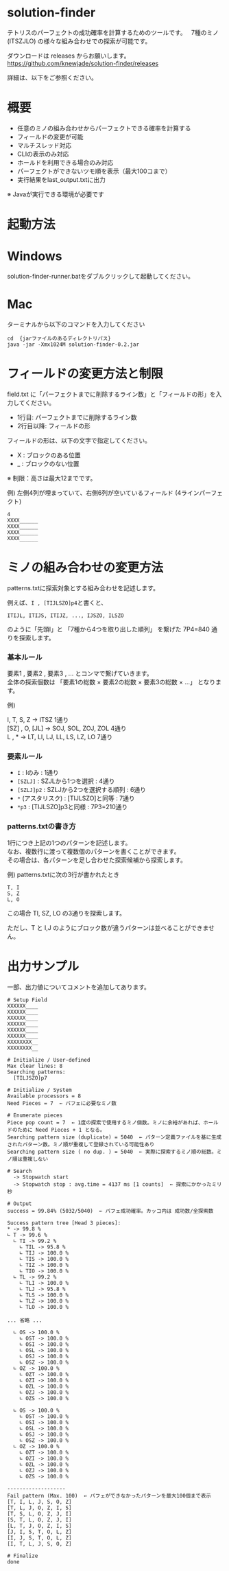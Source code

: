 # solution-finder

テトリスのパーフェクトの成功確率を計算するためのツールです。  
7種のミノ(ITSZJLO) の様々な組み合わせでの探索が可能です。 

ダウンロードは releases からお願いします。
https://github.com/knewjade/solution-finder/releases

詳細は、以下をご参照ください。

# 概要

* 任意のミノの組み合わせからパーフェクトできる確率を計算する
* フィールドの変更が可能
* マルチスレッド対応
* CLIの表示のみ対応
* ホールドを利用できる場合のみ対応
* パーフェクトができないツモ順を表示（最大100コまで）
* 実行結果をlast_output.txtに出力

※ Javaが実行できる環境が必要です

# 起動方法

# Windows

solution-finder-runner.batをダブルクリックして起動してください。

# Mac

ターミナルから以下のコマンドを入力してください

```
cd  {jarファイルのあるディレクトリパス}
java -jar -Xmx1024M solution-finder-0.2.jar
```

# フィールドの変更方法と制限

field.txt に「パーフェクトまでに削除するライン数」と「フィールドの形」を入力してください。

* 1行目: パーフェクトまでに削除するライン数
* 2行目以降: フィールドの形

フィールドの形は、以下の文字で指定してください。

* X : ブロックのある位置
* _ : ブロックのない位置

※ 制限：高さは最大12までです。

例) 左側4列が埋まっていて、右側6列が空いているフィールド (4ラインパーフェクト)
```
4
XXXX______
XXXX______
XXXX______
XXXX______
```

# ミノの組み合わせの変更方法

patterns.txtに探索対象とする組み合わせを記述します。  

例えば、```I , [TIJLSZO]p4```と書くと、  
```
ITIJL, ITIJS, ITIJZ, ..., IJSZO, ILSZO
```

のように「先頭I」と 「7種から4つを取り出した順列」 を繋げた 7P4=840 通りを探索します。


### 基本ルール

要素1 , 要素2 , 要素3 , ... とコンマで繋げていきます。  
全体の探索個数は 「要素1の総数 × 要素2の総数 × 要素3の総数 × ...」 となります。

例)

I, T, S, Z   →  ITSZ 1通り  
[SZ] , O, [JL]  →  SOJ, SOL, ZOJ, ZOL 4通り  
L , *  →  LT, LI, LJ, LL, LS, LZ, LO 7通り  

### 要素ルール

* ```I``` : Iのみ : 1通り
* ```[SZLJ]``` : SZJLから1つを選択 : 4通り
* ```[SZLJ]p2``` : SZLJから2つを選択する順列 : 6通り
* ```*``` (アスタリスク) : [TIJLSZO]と同等 : 7通り
* ```*p3``` : [TIJLSZO]p3と同様 : 7P3=210通り


### patterns.txtの書き方

1行につき上記の1つのパターンを記述します。  
なお、複数行に渡って複数個のパターンを書くことができます。  
その場合は、各パターンを足し合わせた探索候補から探索します。  

例) patterns.txtに次の3行が書かれたとき
```
T, I
S, Z
L, O
```
この場合 TI, SZ, LO の3通りを探索します。  

ただし、T と I,J のようにブロック数が違うパターンは並べることができません。


# 出力サンプル

一部、出力値についてコメントを追加してあります。  


```
# Setup Field
XXXXXX____
XXXXXX____
XXXXXX____
XXXXXX____
XXXXXX____
XXXXXX____
XXXXXXXX__
XXXXXXXX__

# Initialize / User-defined
Max clear lines: 8
Searching patterns:
  [TILJSZO]p7

# Initialize / System
Available processors = 8
Need Pieces = 7  ← パフェに必要なミノ数

# Enumerate pieces
Piece pop count = 7  ← 1度の探索で使用するミノ個数。ミノに余裕があれば、ホールドのために Need Pieces + 1 となる。
Searching pattern size (duplicate) = 5040  ← パターン定義ファイルを基に生成されたパターン数。ミノ順が重複して登録されている可能性あり
Searching pattern size ( no dup. ) = 5040  ← 実際に探索するミノ順の総数。ミノ順は重複しない

# Search
  -> Stopwatch start
  -> Stopwatch stop : avg.time = 4137 ms [1 counts]  ← 探索にかかったミリ秒

# Output
success = 99.84% (5032/5040)  ← パフェ成功確率。カッコ内は 成功数/全探索数

Success pattern tree [Head 3 pieces]:
* -> 99.8 %
∟ T -> 99.6 %
  ∟ TI -> 99.2 %
    ∟ TIL -> 95.8 %
    ∟ TIJ -> 100.0 %
    ∟ TIS -> 100.0 %
    ∟ TIZ -> 100.0 %
    ∟ TIO -> 100.0 %
  ∟ TL -> 99.2 %
    ∟ TLI -> 100.0 %
    ∟ TLJ -> 95.8 %
    ∟ TLS -> 100.0 %
    ∟ TLZ -> 100.0 %
    ∟ TLO -> 100.0 %

... 省略 ...

  ∟ OS -> 100.0 %
    ∟ OST -> 100.0 %
    ∟ OSI -> 100.0 %
    ∟ OSL -> 100.0 %
    ∟ OSJ -> 100.0 %
    ∟ OSZ -> 100.0 %
  ∟ OZ -> 100.0 %
    ∟ OZT -> 100.0 %
    ∟ OZI -> 100.0 %
    ∟ OZL -> 100.0 %
    ∟ OZJ -> 100.0 %
    ∟ OZS -> 100.0 %

  ∟ OS -> 100.0 %
    ∟ OST -> 100.0 %
    ∟ OSI -> 100.0 %
    ∟ OSL -> 100.0 %
    ∟ OSJ -> 100.0 %
    ∟ OSZ -> 100.0 %
  ∟ OZ -> 100.0 %
    ∟ OZT -> 100.0 %
    ∟ OZI -> 100.0 %
    ∟ OZL -> 100.0 %
    ∟ OZJ -> 100.0 %
    ∟ OZS -> 100.0 %

-------------------
Fail pattern (Max. 100)  ← パフェができなかったパターンを最大100個まで表示
[T, I, L, J, S, O, Z]
[T, L, J, O, Z, I, S]
[T, S, L, O, Z, J, I]
[S, T, L, O, Z, J, I]
[L, T, J, O, Z, I, S]
[J, I, S, T, O, L, Z]
[I, J, S, T, O, L, Z]
[I, T, L, J, S, O, Z]

# Finalize
done

```
